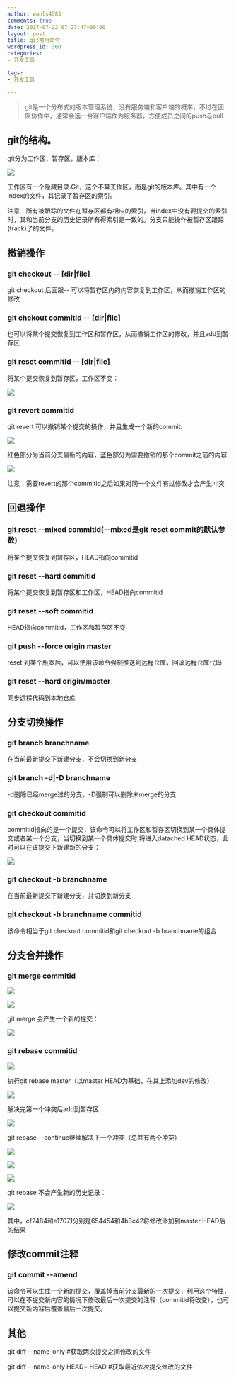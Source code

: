 ```yaml
---
author: wanls4583
comments: true
date: 2017-07-22 07:27:47+00:00
layout: post
title: git常用命令
wordpress_id: 360
categories:
- 开发工具

tags:
- 开发工具

---
```


>git是一个分布式的版本管理系统，没有服务端和客户端的概率，不过在团队协作中，通常会选一台客户端作为服务器，方便成员之间的push与pull

## git的结构。
git分为工作区，暂存区，版本库：

![](https://wanls4583.github.io/images/posts/其他/2017-07-22-git常用命令-1.jpg)

工作区有一个隐藏目录.Git，这个不算工作区，而是git的版本库。其中有一个index的文件，其记录了暂存区的索引。

注意：所有被跟踪的文件在暂存区都有相应的索引，当index中没有要提交的索引时，其和当前分支的历史记录所有得索引是一致的。分支只能操作被暂存区跟踪(track)了的文件。

## 撤销操作
### git checkout -- [dir|file]
git checkout 后面跟-- 可以将暂存区内的内容恢复到工作区，从而撤销工作区的修改

### git chekout commitid -- [dir|file]
也可以将某个提交恢复到工作区和暂存区，从而撤销工作区的修改，并且add到暂存区

### git reset commitid -- [dir|file]
将某个提交恢复到暂存区，工作区不变：

![](https://wanls4583.github.io/images/posts/其他/2017-07-22-git常用命令-2.png)

### git revert commitid
git revert 可以撤销某个提交的操作，并且生成一个新的commit:

![](https://wanls4583.github.io/images/posts/其他/2017-07-22-git常用命令-3.png)

红色部分为当前分支最新的内容，蓝色部分为需要撤销的那个commit之前的内容

![](https://wanls4583.github.io/images/posts/其他/2017-07-22-git常用命令-4.png)

注意：需要revert的那个commitid之后如果对同一个文件有过修改才会产生冲突

## 回退操作
### git reset --mixed commitid(--mixed是git reset commit的默认参数)
将某个提交恢复到暂存区，HEAD指向commitid

### git reset --hard commitid
将某个提交恢复到暂存区和工作区，HEAD指向commitid

### git reset --soft commitid
HEAD指向commitid，工作区和暂存区不变

### git push --force origin master
reset 到某个版本后，可以使用该命令强制推送到远程仓库，回滚远程仓库代码

### git reset --hard origin/master
同步远程代码到本地仓库

## 分支切换操作
### git branch branchname 
在当前最新提交下新建分支，不会切换到新分支

### git branch -d|-D branchname 
-d删除已经merge过的分支，-D强制可以删除未merge的分支

### git checkout commitid
commitid指向的是一个提交，该命令可以将工作区和暂存区切换到某一个具体提交或者某一个分支，当切换到某一个具体提交时,将进入datached HEAD状态，此时可以在该提交下新建新的分支：

![](https://wanls4583.github.io/images/posts/其他/2017-07-22-git常用命令-5.png)

### git checkout -b branchname
在当前最新提交下新建分支，并切换到新分支

### git checkout -b branchname commitid
该命令相当于git checkout commitid和git checkout -b branchname的组合

## 分支合并操作
### git merge commitid
![](https://wanls4583.github.io/images/posts/其他/2017-07-22-git常用命令-6.png)

![](https://wanls4583.github.io/images/posts/其他/2017-07-22-git常用命令-7.png)

git merge 会产生一个新的提交：

![](https://wanls4583.github.io/images/posts/其他/2017-07-22-git常用命令-8.png)

### git rebase commitid
![](https://wanls4583.github.io/images/posts/其他/2017-07-22-git常用命令-9.png)

执行git rebase master（以master HEAD为基础，在其上添加dev的修改）

![](https://wanls4583.github.io/images/posts/其他/2017-07-22-git常用命令-10.png)

解决完第一个冲突后add到暂存区

![](https://wanls4583.github.io/images/posts/其他/2017-07-22-git常用命令-11.png)

git rebase --continue继续解决下一个冲突（总共有两个冲突）

![](https://wanls4583.github.io/images/posts/其他/2017-07-22-git常用命令-12.png)

![](https://wanls4583.github.io/images/posts/其他/2017-07-22-git常用命令-13.png)

![](https://wanls4583.github.io/images/posts/其他/2017-07-22-git常用命令-14.png)

git rebase 不会产生新的历史记录：

![](https://wanls4583.github.io/images/posts/其他/2017-07-22-git常用命令-15.png)

其中，cf2484和e17071分别是654454和4b3c42将修改添加到master HEAD后的结果

## 修改commit注释
### git commit --amend
该命令可以生成一个新的提交，覆盖掉当前分支最新的一次提交，利用这个特性，可以在不提交新内容的情况下修改最后一次提交的注释（commitid将改变），也可以提交新内容后覆盖最后一次提交。

## 其他

git diff --name-only <commit-1> <commit-2> #获取两次提交之间修改的文件

git diff --name-only HEAD~ HEAD #获取最近依次提交修改的文件